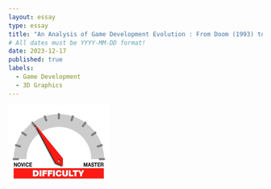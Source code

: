 ```yaml
---
layout: essay
type: essay
title: "An Analysis of Game Development Evolution : From Doom (1993) to Quake (1996)"
# All dates must be YYYY-MM-DD format!
date: 2023-12-17
published: true
labels:
  - Game Development
  - 3D Graphics
---
```


<img width="200px" class="rounded float-start pe-4" src="../img/difficulty/degree_difficulty.jpg">
